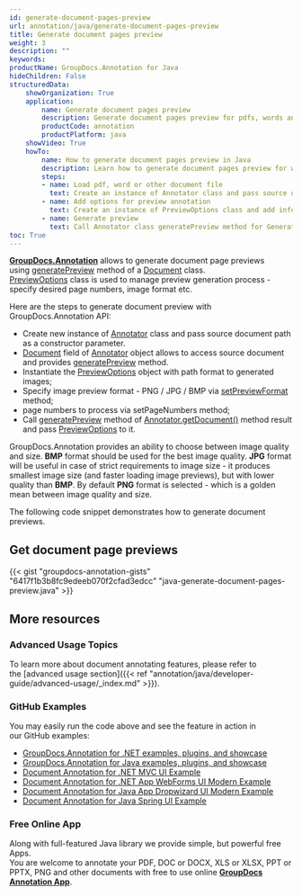 ```yaml
---
id: generate-document-pages-preview
url: annotation/java/generate-document-pages-preview
title: Generate document pages preview
weight: 3
description: ""
keywords: 
productName: GroupDocs.Annotation for Java
hideChildren: False
structuredData:
    showOrganization: True
    application:
        name: Generate document pages preview
        description: Generate document pages preview for pdfs, words and other documents natively on mac, windows or ubuntu with high performance using Java language and GroupDocs.Annotation for Java APIs
        productCode: annotation
        productPlatform: java 
    showVideo: True
    howTo:
        name: How to generate document pages preview in Java
        description: Learn how to generate document pages preview for words, pdf or other document in Java step by step
        steps:
        - name: Load pdf, word or other document file
          text: Create an instance of Annotator class and pass source document file path as a constructor parameter. You may specify absolute or relative file path as per your requirements.
        - name: Add options for preview annotation
          text: Create an instance of PreviewOptions class and add information for preview annotation.
        - name: Generate preview
          text: Call Annotator class generatePreview method for Generate preview for pdfs, words, cells, images, diagrams.
toc: True
---
```


**[GroupDocs.Annotation](https://products.groupdocs.com/annotation/java)** allows to generate document page previews using [generatePreview](https://reference.groupdocs.com/java/annotation/com.groupdocs.annotation/Document#generatePreview(com.groupdocs.annotation.options.pagepreview.PreviewOptions)) method of a [Document](https://reference.groupdocs.com/java/annotation/com.groupdocs.annotation/Document) class.  
[PreviewOptions](https://reference.groupdocs.com/java/annotation/com.groupdocs.annotation.options.pagepreview/PreviewOptions) class is used to manage preview generation process - specify desired page numbers, image format etc.

Here are the steps to generate document preview with GroupDocs.Annotation API:
*   Create new instance of [Annotator](https://reference.groupdocs.com/java/annotation/com.groupdocs.annotation/Annotator) class and pass source document path as a constructor parameter.
*   [Document](https://reference.groupdocs.com/java/annotation/com.groupdocs.annotation/Document) field of [Annotator](https://reference.groupdocs.com/java/annotation/com.groupdocs.annotation/Annotator) object allows to access source document and provides [generatePreview](https://reference.groupdocs.com/java/annotation/com.groupdocs.annotation/Document#generatePreview(com.groupdocs.annotation.options.pagepreview.PreviewOptions)) method.
*   Instantiate the [PreviewOptions](https://reference.groupdocs.com/java/annotation/com.groupdocs.annotation.options.pagepreview/PreviewOptions) object with path format to generated images;
*   Specify image preview format - PNG / JPG / BMP via [setPreviewFormat](https://reference.groupdocs.com/java/annotation/com.groupdocs.annotation.options.pagepreview/PreviewOptions#setPreviewFormat(int)) method;
*   page numbers to process via setPageNumbers method;
*   Call [generatePreview](https://reference.groupdocs.com/java/annotation/com.groupdocs.annotation/Document#generatePreview(com.groupdocs.annotation.options.pagepreview.PreviewOptions)) method of [Annotator.getDocument()](https://reference.groupdocs.com/java/annotation/com.groupdocs.annotation/Annotator#getDocument()) method result and pass [PreviewOptions](https://reference.groupdocs.com/java/annotation/com.groupdocs.annotation.options.pagepreview/PreviewOptions) to it.
    
GroupDocs.Annotation provides an ability to choose between image quality and size. **BMP** format should be used for the best image quality. **JPG** format will be useful in case of strict requirements to image size - it produces smallest image size (and faster loading image previews), but with lower quality than **BMP**. By default **PNG** format is selected - which is a golden mean between image quality and size.

The following code snippet demonstrates how to generate document previews.

## Get document page previews 

{{< gist "groupdocs-annotation-gists" "6417f1b3b8fc9edeeb070f2cfad3edcc" "java-generate-document-pages-preview.java" >}}

## More resources
### Advanced Usage Topics
To learn more about document annotating features, please refer to the [advanced usage section]({{< ref "annotation/java/developer-guide/advanced-usage/_index.md" >}}).

### GitHub Examples
You may easily run the code above and see the feature in action in our GitHub examples:

*   [GroupDocs.Annotation for .NET examples, plugins, and showcase](https://github.com/groupdocs-annotation/GroupDocs.Annotation-for-.NET)
*   [GroupDocs.Annotation for Java examples, plugins, and showcase](https://github.com/groupdocs-annotation/GroupDocs.Annotation-for-Java)
*   [Document Annotation for .NET MVC UI Example](https://github.com/groupdocs-annotation/GroupDocs.Annotation-for-.NET-MVC)
*   [Document Annotation for .NET App WebForms UI Modern Example](https://github.com/groupdocs-annotation/GroupDocs.Annotation-for-.NET-WebForms)
*   [Document Annotation for Java App Dropwizard UI Modern Example](https://github.com/groupdocs-annotation/GroupDocs.Annotation-for-Java-Dropwizard)
*   [Document Annotation for Java Spring UI Example](https://github.com/groupdocs-annotation/GroupDocs.Annotation-for-Java-Spring)

### Free Online App
Along with full-featured Java library we provide simple, but powerful free Apps.  
You are welcome to annotate your PDF, DOC or DOCX, XLS or XLSX, PPT or PPTX, PNG and other documents with free to use online **[GroupDocs Annotation App](https://products.groupdocs.app/annotation)**.
